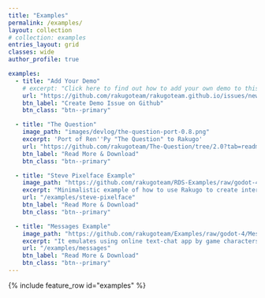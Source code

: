 ```yaml
---
title: "Examples"
permalink: /examples/
layout: collection
# collection: examples
entries_layout: grid
classes: wide
author_profile: true

examples:
  - title: "Add Your Demo"
    # excerpt: "Click here to find out how to add your own demo to this page."
    url: "https://github.com/rakugoteam/rakugoteam.github.io/issues/new/choose"
    btn_label: "Create Demo Issue on Github"
    btn_class: "btn--primary"

  - title: "The Question"
    image_path: "images/devlog/the-question-port-0.8.png"
    excerpt: 'Port of Ren''Py "The Question" to Rakugo'
    url: "https://github.com/rakugoteam/The-Question/tree/2.0?tab=readme-ov-file#the-question"
    btn_label: "Read More & Download"
    btn_class: "btn--primary"

  - title: "Steve Pixelface Example"
    image_path: "https://github.com/rakugoteam/RDS-Examples/raw/godot-4/stevepixelface_dialog_system/stevepixelface_dialog_system.png"
    excerpt: "Minimalistic example of how to use Rakugo to create interactions with items."
    url: "/examples/steve-pixelface"
    btn_label: "Read More & Download"
    btn_class: "btn--primary"

  - title: "Messages Example"
    image_path: "https://github.com/rakugoteam/Examples/raw/godot-4/Messages/Messages.png"
    excerpt: "It emulates using online text-chat app by game characters."
    url: "/examples/messages"
    btn_label: "Read More & Download"
    btn_class: "btn--primary"
---
```


{% include feature_row id="examples" %}
